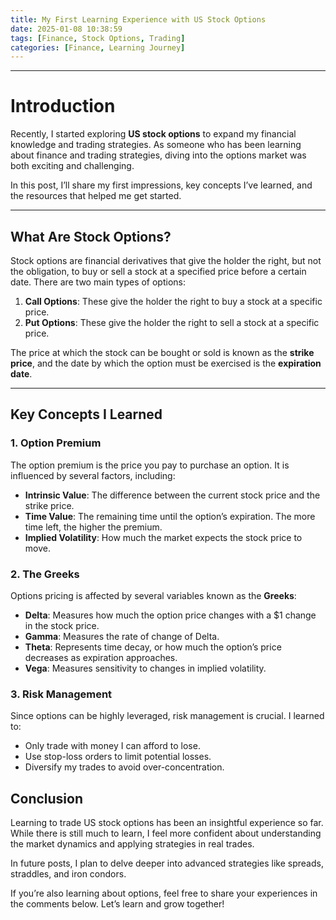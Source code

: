 ```yaml
---
title: My First Learning Experience with US Stock Options  
date: 2025-01-08 10:38:59  
tags: [Finance, Stock Options, Trading]  
categories: [Finance, Learning Journey]  
---
```


---
# Introduction

Recently, I started exploring **US stock options** to expand my financial knowledge and trading strategies. As someone who has been learning about finance and trading strategies, diving into the options market was both exciting and challenging.

In this post, I’ll share my first impressions, key concepts I’ve learned, and the resources that helped me get started.

---
<!-- more -->
## What Are Stock Options?

Stock options are financial derivatives that give the holder the right, but not the obligation, to buy or sell a stock at a specified price before a certain date. There are two main types of options:

1. **Call Options**: These give the holder the right to buy a stock at a specific price.
2. **Put Options**: These give the holder the right to sell a stock at a specific price.

The price at which the stock can be bought or sold is known as the **strike price**, and the date by which the option must be exercised is the **expiration date**.

---

## Key Concepts I Learned

### 1. Option Premium
The option premium is the price you pay to purchase an option. It is influenced by several factors, including:
- **Intrinsic Value**: The difference between the current stock price and the strike price.
- **Time Value**: The remaining time until the option’s expiration. The more time left, the higher the premium.
- **Implied Volatility**: How much the market expects the stock price to move.

### 2. The Greeks
Options pricing is affected by several variables known as the **Greeks**:
- **Delta**: Measures how much the option price changes with a $1 change in the stock price.
- **Gamma**: Measures the rate of change of Delta.
- **Theta**: Represents time decay, or how much the option’s price decreases as expiration approaches.
- **Vega**: Measures sensitivity to changes in implied volatility.

### 3. Risk Management
Since options can be highly leveraged, risk management is crucial. I learned to:
- Only trade with money I can afford to lose.
- Use stop-loss orders to limit potential losses.
- Diversify my trades to avoid over-concentration.

## Conclusion

Learning to trade US stock options has been an insightful experience so far. While there is still much to learn, I feel more confident about understanding the market dynamics and applying strategies in real trades.

In future posts, I plan to delve deeper into advanced strategies like spreads, straddles, and iron condors.

If you’re also learning about options, feel free to share your experiences in the comments below. Let’s learn and grow together!
